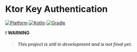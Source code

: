 # Ktor Key Authentication
[![Platform](https://img.shields.io/badge/Ktor-2.3.12-3D7FC6?style=for-the-badge&logo=Ktor&logoColor=F88A02)](https://ktor.io/) [![Kotlin](https://img.shields.io/badge/Kotlin-2.0.21-3D7FC6?style=for-the-badge&logo=kotlin&logoColor=F88A02)](http://kotlinlang.org) [![Gradle](https://img.shields.io/badge/gradle-8.4-02303A?style=for-the-badge&logo=gradle&logoColor=white)](https://developer.android.com/studio/releases/gradle-plugin)

:exclamation: **WARNING**
> ***This project is still in development and is not final yet.***
